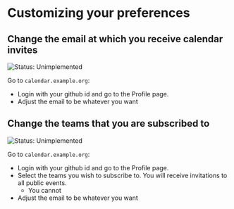 # Customizing your preferences

## Change the email at which you receive calendar invites

![Status: Unimplemented](https://img.shields.io/badge/Status-Unimplemented-red)

Go to `calendar.example.org`:

* Login with your github id and go to the Profile page.
* Adjust the email to be whatever you want

## Change the teams that you are subscribed to

![Status: Unimplemented](https://img.shields.io/badge/Status-Unimplemented-red)

Go to `calendar.example.org`:

* Login with your github id and go to the Profile page.
* Select the teams you wish to subscribe to. You will receive invitations to all public events.
    * You cannot 
* Adjust the email to be whatever you want
